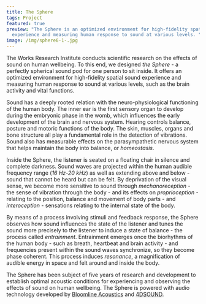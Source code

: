 ```yaml
---
title: The Sphere
tags: Project
featured: true
preview: "The Sphere is an optimized environment for high-fidelity spatial sound
  experience and measuring human response to sound at various levels. "
image: /img/sphere6-1-.jpg
---
```

The Works Research Institute conducts scientific research on the effects of sound on human wellbeing. To this end, we designed *the Sphere* - a perfectly spherical sound pod for one person to sit inside. It offers an optimized environment for high-fidelity spatial sound experience and measuring human response to sound at various levels, such as the brain activity and vital functions.

Sound has a deeply rooted relation with the neuro-physiological functioning of the human body. The inner ear is the first sensory organ to develop during the embryonic phase in the womb, which influences the early development of the brain and nervous system. Hearing controls balance, posture and motoric functions of the body. The skin, muscles, organs and bone structure all play a fundamental role in the detection of vibrations. Sound also has measurable effects on the parasympathetic nervous system that helps maintain the body into balance, or *homeostasis*. 

Inside the Sphere, the listener is seated on a floating chair in silence and complete darkness. Sound waves are projected within the human audible frequency range (*16 Hz-20 kHz*) as well as extending above and below - sound that cannot be heard but can be felt.  By deprivation of the visual sense, we become more sensitive to sound through *mechanoreception* - the sense of vibration through the body - and its effects on *proprioception* - relating to the position, balance and movement of body parts - and *interoception* - sensations relating to the internal state of the body. 

By means of a process involving stimuli and feedback response, the Sphere observes how sound influences the state of the listener and tunes the sound more precisely to the listener to induce a state of balance - the process called *entrainment*. Entrainment emerges once the biorhythms of the human body - such as breath, heartbeat and brain activity - and frequencies present within the sound waves synchronize, so they become phase coherent. This process induces *resonance*, a magnification of audible energy in space and felt around and inside the body.

The Sphere has been subject of five years of research and development to establish optimal acoustic conditions for experiencing and observing the effects of sound on human wellbeing. The Sphere is powered with audio technology developed by [Bloomline Acoustics](http://www.bloomline.nl) and [4DSOUND](http://www.4dsound.net).
